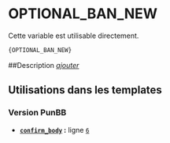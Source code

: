 # OPTIONAL_BAN_NEW


Cette variable est utilisable directement.

```html
{OPTIONAL_BAN_NEW}
```

##Description
[*ajouter*](https://fa-tvars.appspot.com/var/OPTIONAL_BAN_NEW)

## Utilisations dans les templates

### Version PunBB
* __[`confirm_body`](../tpl/var/punbb/confirm_body.md#readme) :__ ligne [`6`](../tpl/src/punbb/confirm_body.tpl#L6)